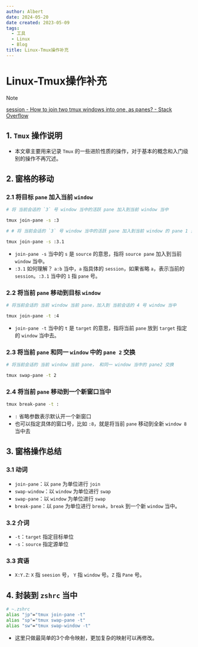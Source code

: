 ```yaml
---
author: Albert
date: 2024-05-20
date created: 2023-05-09
tags:
  - 工具
  - Linux
  - Blog
title: Linux-Tmux操作补充
---
```


# Linux-Tmux操作补充

> [!note]
>  [session - How to join two tmux windows into one, as panes? - Stack Overflow](https://stackoverflow.com/questions/9592969/how-to-join-two-tmux-windows-into-one-as-panes)

## 1. `Tmux` 操作说明

- 本文章主要用来记录 `Tmux` 的一些进阶性质的操作，对于基本的概念和入门级别的操作不再冗述。

## 2. 窗格的移动

### 2.1 将目标 `pane` 加入当前 `window`

```bash
# 将 当前会话的 `3` 号 window 当中的活跃 pane 加入到当前 window 当中

tmux join-pane -s :3

# # 将 当前会话的 `3` 号 window 当中的活跃 pane 加入到当前 window 的 pane 1 当中

tmux join-pane -s :3.1
```

- `join-pane -s` 当中的 `s` 是 `source` 的意思，指将 `source pane` 加入到当前 `window` 当中。
- `:3.1` 如何理解？ `a:b` 当中，`a` 指具体的 `session`，如果省略 `a`，表示当前的 `session`。`:3.1` 当中的 `1` 指 `pane` 号。

### 2.2 将当前 `pane` 移动到目标 `window`

```bash
# 将当前会话的 当前 window 当前 pane，加入到 当前会话的 4 号 window 当中

tmux join-pane -t :4
```

- `join-pane -t` 当中的 `t` 是 `target` 的意思，指将当前 `pane` 放到 `target` 指定的 `window` 当中去。

### 2.3 将当前 `pane` 和同一 `window` 中的 `pane 2` 交换

```bash
# 将当前会话的 当前 window 当前 pane， 和同一 window 当中的 pane2 交换

tmux swap-pane -t 2
```

### 2.4 将当前 `pane` 移动到一个新窗口当中

```bash
tmux break-pane -t :
```

- `:` 省略参数表示默认开一个新窗口
- 也可以指定具体的窗口号，比如 `:8`，就是将当前 `pane` 移动到全新 `window 8` 当中去

## 3. 窗格操作总结

### 3.1 动词

- `join-pane`：以 `pane` 为单位进行 `join`
- `swap-window`：以 `window` 为单位进行 `swap`
- `swap-pane`：以 `window` 为单位进行 `swap`
- `break-pane`：以 `pane` 为单位进行 `break`，`break` 到一个新 `window` 当中。

### 3.2 介词

- `-t`：`target` 指定目标单位
- `-s`：`source` 指定源单位

### 3.3 宾语

- `X:Y.Z`: `X` 指 `seesion` 号， `Y` 指 `window` 号。`Z` 指 `Pane` 号。

## 4. 封装到 `zshrc` 当中

```bash
# ~.zshrc
alias "jp"="tmux join-pane -t"
alias "sp"="tmux swap-pane -t"
alias "sw"="tmux swap-window -t"

```

- 这里只做最简单的3个命令映射，更加复杂的映射可以再修改。
